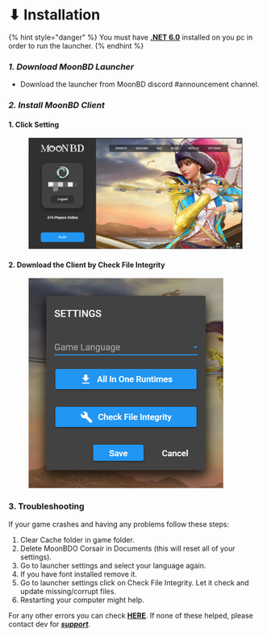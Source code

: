 # ⬇ Installation

{% hint style="danger" %}
You must have [**.NET 6.0**](https://dotnet.microsoft.com/en-us/download/dotnet/6.0) installed on you pc in order to run the launcher.
{% endhint %}

### _1. Download MoonBD Launcher_

* Download the launcher from MoonBD discord #announcement channel.

### _**2. Install MoonBD Client**_

#### &#x20;    1. Click Setting

<figure><img src="../.gitbook/assets/QQ截图20221120224756.png" alt=""><figcaption></figcaption></figure>

#### &#x20;    2. Download the Client by Check File Integrity



<figure><img src="../.gitbook/assets/QQ截图20221120224808.png" alt=""><figcaption></figcaption></figure>

### 3. Troubleshooting

If your game crashes and having any problems follow these steps:

1. Clear Cache folder in game folder.
2. Delete MoonBDO Corsair in Documents (this will reset all of your settings).
3. Go to launcher settings and select your language again.
4. If you have font installed remove it.
5. Go to launcher settings click on Check File Integrity. Let it check and update missing/corrupt files.
6. Restarting your computer might help.

For any other errors you can check [**HERE**](../about/faq/common-errors-and-fixes.md). If none of these helped, please contact dev for [_**support**_](../about/informations/discord.md).
